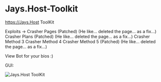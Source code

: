 # Jays.Host-Toolkit
https://Jays.Host ToolKit

Exploits ->
Crasher Pages (Patched) (He like... deleted the page... as a fix...)
Crasher Plans (Patched) (He like... deleted the page... as a fix...)
Crasher Method 3
Crasher Method 4
Crasher Method 5 (Patched) (He like... deleted the page... as a fix...)

View Bot for your bios :)

GUI:

![Jays.Host ToolKit](https://cdn.e-z.host/e-zimagehosting/73b83a6e-5101-4059-9426-8abb720d5508/14ded90c.png)
